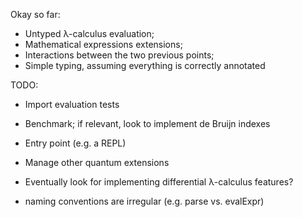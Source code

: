 Okay so far:
  - Untyped λ-calculus evaluation;
  - Mathematical expressions extensions;
  - Interactions between the two previous points;
  - Simple typing, assuming everything is correctly annotated

TODO:
  - Import evaluation tests
  - Benchmark; if relevant, look to implement de Bruijn indexes
  - Entry point (e.g. a REPL)
  - Manage other quantum extensions
  - Eventually look for implementing differential λ-calculus features?

  - naming conventions are irregular (e.g. parse vs. evalExpr)
